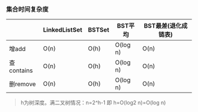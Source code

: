 ### 集合时间复杂度

||LinkedListSet|BSTSet|BST平均|BST最差(退化成链表)|
|------|-----|-----|-----|-----|
|增add     |O(n)|O(h)|O(log n)|O(n)|
|查contains|O(n)|O(h)|O(log n)|O(n)|
|删remove  |O(n)|O(h)|O(log n)|O(n)|
> h为树深度。满二叉树情况：n=2^h-1 即 h=O(log2 n)=O(log n)
